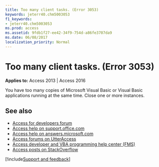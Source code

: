 ```yaml
---
title: Too many client tasks. (Error 3053)
keywords: jeterr40.chm5003053
f1_keywords:
- jeterr40.chm5003053
ms.prod: access
ms.assetid: 9fdb1f27-ee42-34f9-754d-a86fe3707da9
ms.date: 06/08/2017
localization_priority: Normal
---
```



# Too many client tasks. (Error 3053)

  

**Applies to:** Access 2013 | Access 2016

You have too many copies of Microsoft Visual Basic or Visual Basic applications running at the same time. Close one or more instances.

## See also

- [Access for developers forum](https://social.msdn.microsoft.com/Forums/office/home?forum=accessdev)
- [Access help on support.office.com](https://support.office.com/search/results?query=Access)
- [Access help on answers.microsoft.com](https://answers.microsoft.com/)
- [Access forums on UtterAccess](https://www.utteraccess.com/forum/index.php?act=idx)
- [Access developer and VBA programming help center (FMS)](https://www.fmsinc.com/MicrosoftAccess/developer/)
- [Access posts on StackOverflow](https://stackoverflow.com/questions/tagged/ms-access)

[!include[Support and feedback](~/includes/feedback-boilerplate.md)]